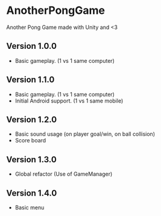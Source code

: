 # AnotherPongGame
Another Pong Game made with Unity and &lt;3

## Version 1.0.0
- Basic gameplay. (1 vs 1 same computer)

## Version 1.1.0
- Basic gameplay. (1 vs 1 same computer)
- Initial Android support. (1 vs 1 same mobile)

## Version 1.2.0
- Basic sound usage (on player goal/win, on ball collision)
- Score board

## Version 1.3.0
- Global refactor (Use of GameManager)

## Version 1.4.0
- Basic menu